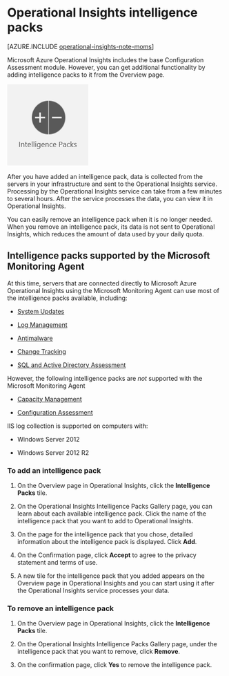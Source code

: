 <properties 
    pageTitle="Operational Insights intelligence packs" 
    description="You can add additional functionality to Operational Insights with intelligence packs" 
    services="operational-insights" 
    documentationCenter="" 
    authors="bandersmsft" 
    manager="jwhit" 
    editor=""/>

<tags 
    ms.service="operational-insights" 
    ms.workload="operational-insights" 
    ms.tgt_pltfrm="na" 
    ms.devlang="na" 
    ms.topic="article" 
    ms.date="04/30/2015" 
    ms.author="banders"/>

# Operational Insights intelligence packs

[AZURE.INCLUDE [operational-insights-note-moms](../includes/operational-insights-note-moms.md)]

Microsoft Azure Operational Insights includes the base Configuration Assessment module. However, you can get additional functionality by adding intelligence packs to it from the Overview page.

![image of intelligence packs icon](./media/operational-insights-add-intelligence-pack/overview-intelpacks.png)

After you have added an intelligence pack, data is collected from the servers in your infrastructure and sent to the Operational Insights service. Processing by the Operational Insights service can take from a few minutes to several hours. After the service processes the data, you can view it in Operational Insights.

You can easily remove an intelligence pack when it is no longer needed. When you remove an intelligence pack, its data is not sent to Operational Insights, which reduces the amount of data used by your daily quota.

## Intelligence packs supported by the Microsoft Monitoring Agent

At this time, servers that are connected directly to Microsoft Azure Operational Insights using the Microsoft Monitoring Agent can use most of the intelligence packs available, including:

- [System Updates](operational-insights-updates.md)

- [Log Management](operational-insights-log-collection.md)

- [Antimalware](operational-insights-antimalware.md)

- [Change Tracking](operational-insights-change-tracking.md)

- [SQL and Active Directory Assessment](operational-insights-assessment.md)

However, the following intelligence packs are *not* supported with the Microsoft Monitoring Agent

- [Capacity Management](operational-insights-capacity.md)

- [Configuration Assessment](operational-insights-configuration-assessment.md)

IIS log collection is supported on computers with:

- Windows Server 2012

- Windows Server 2012 R2

### To add an intelligence pack


1. On the Overview page in Operational Insights, click the **Intelligence Packs** tile.


2. On the Operational Insights Intelligence Packs Gallery page, you can learn about each available intelligence pack. Click the name of the intelligence pack that you want to add to Operational Insights.


3. On the page for the intelligence pack that you chose, detailed information about the intelligence pack is displayed. Click **Add**.


4. On the Confirmation page, click **Accept** to agree to the privacy statement and terms of use.


5. A new tile for the intelligence pack that you added appears on the Overview page in Operational Insights and you can start using it after the Operational Insights service processes your data.




### To remove an intelligence pack



1. On the Overview page in Operational Insights, click the **Intelligence Packs** tile.


2. On the Operational Insights Intelligence Packs Gallery page, under the intelligence pack that you want to remove, click **Remove**.


3. On the confirmation page, click **Yes** to remove the intelligence pack.


